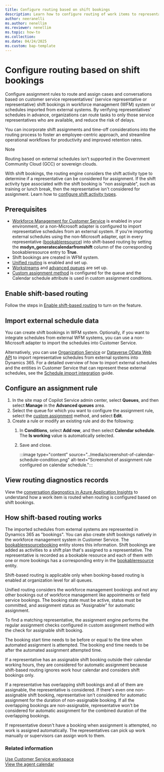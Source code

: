 ```yaml
---
title: Configure routing based on shift bookings
description: Learn how to configure routing of work items to representatives based on shift schedules of representatives.
author: neeranelli
ms.author: nenellim
ms.reviewer: nenellim
ms.topic: how-to
ms.collection: 
ms.date: 04/24/2025
ms.custom: bap-template
---
```


# Configure routing based on shift bookings

Configure assignment rules to route and assign cases and conversations based on customer service representatives' (service representative or representative) shift bookings in workforce management (WFM) system or schedules imported from external systems. By verifying representatives' schedules in advance, organizations can route tasks to only those service representatives who are available, and reduce the risk of delays. 

You can incorporate shift assignments and time-off considerations into the routing process to foster an employee-centric approach, and streamline operational workflows for productivity and improved retention rates.

> [!NOTE]
> Routing based on external schedules isn't supported in the Government Community Cloud (GCC) or sovereign clouds.

With shift bookings, the routing engine considers the shift activity type to determine if a representative can be considered for assignment. If the shift activity type associated with the shift booking is "non assignable", such as training or lunch break, then the representative isn't considered for assignment. Learn how to [configure shift activity types](/dynamics365/contact-center/administer/wfm-shift-activity-types).

## Prerequisites

- [Workforce Management for Customer Service](configure-agent-calendar.md#enable-workforce-management) is enabled in your environment, or a non-Microsoft adapter is configured to import representative schedules from an external system. If you're importing external schedules using the non-Microsoft adapter, opt in every representative ([bookableresource](../develop/reference/entities/bookableresource.md)) into shift-based routing by setting the **msdyn_generatecalendarfromshift** column of the corresponding bookableresource entry to **True**.
- Shift bookings are created in WFM system.
- [Unified routing](provision-unified-routing.md) is enabled and set up.
- [Workstreams](create-workstreams.md) and [advanced queues](queues-omnichannel.md) are set up.
- [Custom assignment method](configure-assignment-rules.md) is configured for the queue and the Calendar schedule attribute is used in custom assignment conditions.

## Enable shift-based routing

Follow the steps in [Enable shift-based routing](/dynamics365/contact-center/administer/wfm-enable-shift-based-routing#enable-shift-based-routing) to turn on the feature.

## Import external schedule data

You can create shift bookings in WFM system. Optionally, if you want to integrate schedules from external WFM systems, you can use a non-Microsoft adapter to import the schedules into Customer Service.

Alternatively, you can use [Organization Service](/power-apps/developer/data-platform/org-service/overview) or [Dataverse OData Web API](/power-apps/developer/data-platform/webapi/overview) to import representative schedules from external systems into Dynamics 365. For a detailed overview of how to import external schedules and the entities in Customer Service that can represent these external schedules, see the [Schedule import integration](https://github.com/microsoft/dynamics365-customerservice-wem-samples/wiki/Schedule-import-integration) guide.

## Configure an assignment rule

1. In the site map of Copilot Service admin center, select **Queues**, and then select **Manage** in the **Advanced queues** area.
1. Select the queue for which you want to configure the assignment rule, select the [custom assignment](configure-assignment-rules.md) method, and select **Edit**.
1. Create a rule or modify an existing rule and do the following:
    1. In **Conditions**, select **Add row**, and then select **Calendar schedule**. The **Is working** value is automatically selected.
    1. Save and close.

       :::image type="content" source="../media/screenshot-of-calendar-schedule-condition.png" alt-text="Screenshot of assignment rule configured on calendar schedule.":::

## View routing diagnostics records

View the [conversation diagnostics in Azure Application Insights](configure-conversation-diagnostics.md) to understand how a work item is routed when routing is configured based on shift bookings.

## How shift-based routing works

The imported schedules from external systems are represented in Dynamics 365 as "bookings". You can also create shift bookings natively in the workforce management system in Customer Service. The [bookableresourcebooking](../develop/reference/entities/bookableresourcebooking.md) entity stores this information. Shift bookings are added as activities to a shift plan that's assigned to a representative. The representative is recorded as a bookable resource and each of them with one or more bookings has a corresponding entry in the [bookableresource](../develop/reference/entities/bookableresource.md) entity.

Shift-based routing is applicable only when booking-based routing is enabled at organization level for all queues.

Unified routing considers the workforce management bookings and not any other bookings out of workforce management like appointments or field service bookings. The booking state must be active, status must be committed, and assignment status as "Assignable" for automatic assignment.

To find a matching representative, the assignment engine performs the regular assignment checks configured in custom assignment method with the check for assignable shift booking.

The booking start time needs to be before or equal to the time when automated assignment is attempted. The booking end time needs to be after the automated assignment attempted time.

If a representative has an assignable shift booking outside their calendar working hours, they are considered for automatic assignment because shift-based routing ignores work hour calendar and considers shift bookings only. 

If a representative has overlapping shift bookings and all of them are assignable, the representative is considered. If there's even one non-assignable shift booking, representative isn't considered for automatic assignment for the duration of non-assignable booking. If all the overlapping bookings are non-assignable, representative won't be considered for automatic assignment for the combined duration of the overlapping bookings.

If representative doesn't have a booking when assignment is attempted, no work is assigned automatically. The representatives can pick up work manually or supervisors can assign work to them.

### Related information

[Use Customer Service workspace](../implement/csw-overview.md)  
[View the agent calendar](../use/use-agent-calendar.md)  

